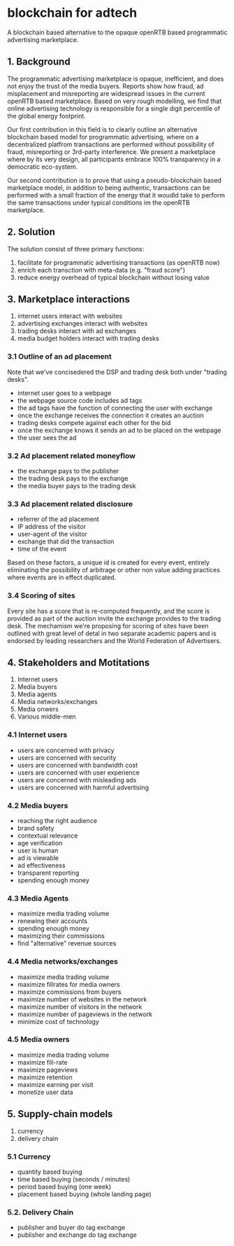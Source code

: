 # blockchain for adtech

A blockchain based alternative to the opaque openRTB based programmatic advertising marketplace.

## 1. Background 

The programmatic advertising marketplace is opaque, inefficient, and does not enjoy the trust of the media buyers. Reports show how fraud, ad misplacement and misreporting are widespread issues in the current openRTB based marketplace. Based on very rough modelling, we find that online advertising technology is responsible for a single digit percentile of the global energy footprint. 

Our first contribution in this field is to clearly outline an alternative blockchain based model for programmatic advertising, where on a decentralized platfrom transactions are performed without possibility of fraud, misreporting or 3rd-party interference. We present a marketplace where by its very design, all participants embrace 100% transparency in a democratic eco-system.

Our second contribution is to prove that using a pseudo-blockchain based marketplace model, in addition to being authentic, transactions can be performed with a small fraction of the energy that it woudld take to perform the same transactions under typical conditions im the openRTB marketplace.  

## 2. Solution

The solution consist of three primary functions: 

1) facilitate for programmatic advertising transactions (as openRTB now)
2) enrich each transction with meta-data (e.g. "fraud score") 
3) reduce energy overhead of typical blockchain without losing value  

## 3. Marketplace interactions

1) internet users interact with websites 
2) advertising exchanges interact with websites 
3) trading desks interact with ad exchanges
4) media budget holders interact with trading desks

### 3.1 Outline of an ad placement

Note that we've concisedered the DSP and trading desk both under "trading desks". 

- internet user goes to a webpage
- the webpage source code includes ad tags
- the ad tags have the function of connecting the user with exchange 
- once the exchange receives the connection it creates an auction 
- trading desks compete against each other for the bid
- once the exchange knows it sends an ad to be placed on the webpage
- the user sees the ad

### 3.2 Ad placement related moneyflow

- the exchange pays to the publisher 
- the trading desk pays to the exchange
- the media buyer pays to the trading desk 

### 3.3 Ad placement related disclosure

- referrer of the ad placement
- IP address of the visitor 
- user-agent of the visitor
- exchange that did the transaction 
- time of the event

Based on these factors, a unique id is created for every event, entirely eliminating the possibility of arbitrage or other non value adding practices where events are in effect duplicated. 

### 3.4 Scoring of sites 

Every site has a score that is re-computed frequently, and the score is provided as part of the auction invite the exchange provides to the trading desk. The mechamism we're proposing for scoring of sites have been outlined with great level of detal in two separate academic papers and is endorsed by leading researchers and the World Federation of Advertisers. 

## 4. Stakeholders and Motitations

1) Internet users 
2) Media buyers
3) Media agents
4) Media networks/exchanges
5) Media onwers
6) Various middle-men

### 4.1 Internet users 

- users are concerned with privacy
- users are concerned with security 
- users are concerned with bandwidth cost 
- users are concerned with user experience 
- users are concerned with misleading ads 
- users are concerned with harmful advertising

### 4.2 Media buyers

- reaching the right audience
- brand safety
- contextual relevance
- age verification
- user is human 
- ad is viewable
- ad effectiveness
- transparent reporting 
- spending enough money

### 4.3 Media Agents

- maximize media trading volume
- renewing their accounts 
- spending enough money
- maximizing their commissions
- find "alternative" revenue sources

### 4.4 Media networks/exchanges 

- maximize media trading volume
- maximize fillrates for media owners 
- maximize commissions from buyers 
- maximize number of websites in the network 
- maximize number of visitors in the network 
- maximize number of pageviews in the network
- minimize cost of technology

### 4.5 Media owners

- maximize media trading volume
- maximize fill-rate 
- maximize pageviews 
- maximize retention 
- maximize earning per visit
- monetize user data

## 5. Supply-chain models 

1) currency
2) delivery chain

### 5.1 Currency

- quantity based buying
- time based buying (seconds / minutes)
- period based buying (one week)
- placement based buying (whole landing page)

### 5.2. Delivery Chain 

- publisher and buyer do tag exchange 
- publisher and exchange do tag exchange 
